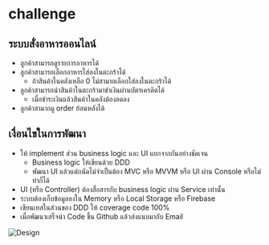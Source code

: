 # challenge


## ระบบสั่งอาหารออนไลน์

- ลูกค้าสามารถดูรายการอาหารได้
- ลูกค้าสามารถเลือกอาหารใส่ลงในตะกร้าได้
  - ถ้าสินค้าในคลังเหลือ 0 ไม่สามาถเลือกใส่ลงในตะกร้าได้
- ลูกค้าสามารถนำสินค้าในตะกร้ามาชำเงินผ่านบัตรเครดิตได้
  - เมื่อชำระเงินแล้วสินค้าในคลังต้องลดลง
- ลูกค้าสามาถดู order ย้อนหลังได้

## เงื่อนไขในการพัฒนา

- ให้ implement ส่วน business logic และ UI แยกจากกันอย่างชัดเจน
  - Business logic ให้เขียนด้วย DDD
  - พัฒนา UI แล้วแต่ถนัดไม่จำเป็นต้อง MVC หรือ MVVM หรือ UI ผ่าน Console หรือไม่ทำก็ได้
- UI (หรือ Controller) ต้องสื่อสารกับ business logic ผ่าน Service เท่านั้น
- ระบบต้องเก็บข้อมูลลงใน Memory หรือ Local Storage หรือ Firebase
- เขียนเทสในส่วนของ DDD ให้ coverage code 100%
- เมื่อพัฒนาเสร็จนำ Code ขึ้น Github แล้วส่งแนบมากับ Email


![Design](https://github.com/onedaycat/challenge/raw/master/design.png)

